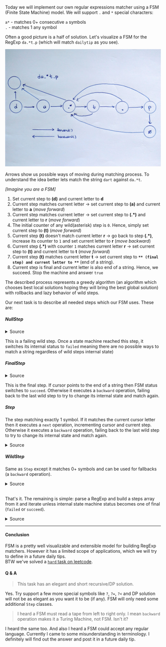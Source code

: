 Today we will implement our own regular expressions matcher using a FSM (Finite State Machine) model. We will support `.` and `*` special characters:

`a*` - matches 0+ consecutive `a` symbols  
`.` - matches 1 any symbol

Often a good picture is a half of solution. Let's visualize a FSM for the RegExp `da.*t.p` (which will match `dailytip` as you see).

![FSM scheme](image.jpg)

Arrows show us possible ways of moving during matching process. To understand the idea better lets match the string `dart` against `da.*t`.

*[Imagine you are a FSM]*

1. Set current step to **(d)** and current letter to **d**
2. Current step matches current letter -> set current step to **(a)** and current letter to **a** (*move forward*)
3. Current step matches current letter -> set current step to **(.*)** and current letter to **r** (*move forward*)
4. The initial counter of any wild(asterisk) step is `0`. Hence, simply set current step to **(t)** (*move forward*)
5. Current step **(t)** doesn't match current letter **r** -> go back to step **(.*)**, increase its counter to `1` and set current letter to **r** (*move backward*)
6. Current step **(.*)** with counter `1` matches current letter **r** -> set current step to **(t)** and current letter to **t** (*move forward*)
7. Current step **(t)** matches current letter **t** -> set current step to **``** (final step) and current letter to **``** (end of a string).
8. Current step is final and current letter is also end of a string. Hence, we succeed. Stop the machine and answer `true`

The described process represents a greedy algorithm (an algorithm which chooses best local solutions hoping they will bring the best global solution) with rollbacks and lazy behavior of wild steps.

Our next task is to describe all needed steps which our FSM uses. These are:

##### NullStep

<details>
    <summary>Source</summary>
    <p>

```js
class NullStep {

    inc() {
    }

    /**
     * Calling this method means there is no possible match (regardless of WildSteps internal state)
     * If so, there is no match
     */
    match(state) {
        state.status = STATE_FAILED;
    }

    reset() {
    }

}
```
</p>
</details>

This is a failing wild step. Once a state machine reached this step, it switches its internal status to `failed` meaning there are no possible ways to match a string regardless of wild steps internal state)

##### FinalStep

<details>
    <summary>Source</summary>
    <p>

```js
class FinalStep {

    match(state) {
        if (state.cursor === state.length) {
            // if there are no more symbols to match then it is a success
            state.status = STATE_SUCCEED;
        } else {
            // otherwise move backward to try other WildSteps internal state combinations
            state.backward();
        }
    }

}
```
</p>
</details>

This is the final step. If cursor points to the end of a string then FSM status switches to `succeed`. Otherwise it executes a `backward` operation, failing back to the last wild step to try to change its internal state and match again.

##### Step

The step matching exactly 1 symbol. If it matches the current cursor letter then it executes a `next` operation, incrementing cursor and current step. Otherwise it executes a `backward` operation, failing back to the last wild step to try to change its internal state and match again.


<details>
    <summary>Source</summary>
    <p>

```js
class Step {

    constructor(symbol, index) {
        this.counter = 1;
        this.symbol = symbol;
        this.index = index;
    }

    matches(symbols) {
        return this.symbol === ANY_SYMBOL
            ? symbols.length === this.counter
            : symbols === this.symbol.repeat(this.counter);
    }

    match(state) {
        let symbol = state.string.slice(state.cursor, state.cursor + this.counter);

        if (this.matches(symbol)) {
            state.cursor += this.counter;
            state.forward();
        } else {
            state.backward();
        }
    }

}
```
</p>
</details>

##### WildStep

Same as `Step` except it matches 0+ symbols and can be used for fallbacks (a `backward` operation).


<details>
    <summary>Source</summary>
    <p>

```js
class WildStep extends Step {

    constructor(symbol, index, previousWildStep) {
        super(symbol, index);
        // a .counter is an internal state variable which defines
        // how match symbols a step should match
        this.counter = 0;
        this.previousWildStep = previousWildStep;
    }

    reset() {
        this.counter = 0;
        this.previousWildStep.reset();
    }

    match(state) {
        let symbols = state.string.slice(state.cursor, state.cursor + this.counter);

        if (this.matches(symbols)) {
            this.lastCursor = state.cursor;
            state.lastWildStep = this;
            state.cursor += this.counter;

            state.forward();
        } else {
            this.counter = 0;
            state.lastWildStep = this.previousWildStep;
            state.backward();
        }
    }

    inc(state) {
        // move the state machine cursor to the last saved position
        // while matching a current step
        state.cursor = this.lastCursor;
        this.counter++;
    }

}
```
</p>
</details>

<br>

That's it. The remaining is simple: parse a RegExp and build a steps array from it and iterate unless internal state machine status becomes one of final (`failed` or `succeed`).

<details>
    <summary>Source</summary>
    <p>

```js
class StateMachine {

    constructor(regexp) {
        this.steps = [];
        this.nullStep = new NullStep();

        let letters = regexp.split(''),
            /**
             * WildStep is the step for (c*) group. We are treating them in a special way
             * because these steps are subjects to fallback
             */
            lastWildStep = this.nullStep;

        for (let i = 0; i < letters.length; ++i) {
            let currentSymbol = letters[i],
                nextSymbol = letters[i + 1];

            if (nextSymbol === ANY_COUNT) {
                // skip the asterisk
                ++i;
                // (a*a*) is equal to (a*)
                if (lastWildStep !== last(this.steps) || currentSymbol !== lastWildStep.symbol) {
                    lastWildStep = new WildStep(currentSymbol, this.steps.length, lastWildStep);
                    this.steps.push(lastWildStep);
                }
            } else {
                this.steps.push(new Step(currentSymbol, this.steps.length));
            }
        }

        this.steps.push(new FinalStep());
    }

    match(string) {
        this.cursor = 0;
        this.string = string;
        this.length = string.length;
        this.lastWildStep = this.nullStep;
        this.status = undefined;
        this.currentStep = this.steps[0];

        while (!this.status) {
            // switch machine state unless it becomes one of final states (failed || succeed)
            this.currentStep.match(this);
        }

        this.lastWildStep.reset();

        return this.status === STATE_SUCCEED;
    }

    /**
     * Move forward to the next step
     */
    forward() {
        this.currentStep = this.steps[this.currentStep.index + 1];
    }

    /**
     * Move backward to the changeable step. In other words move to
     * the last WildStep and try to increment its match count, which
     * could lead a string to match a pattern
     */
    backward() {
        // increment the internal state of a last wild step
        this.lastWildStep.inc(this);
        // and try to match again
        this.currentStep = this.lastWildStep;
    }

}
```
</p>
</details>

---

#### Conclusion

FSM is a pretty well visualizable and extensible model for building RegExp matchers. However it has a limited scope of applications, which we will try to define in a future daily tips.  
BTW we've solved a [`hard` task on leetcode][1].

#### Q & A

> This task has an elegant and short recursive/DP solution.

Yes. Try support a few more special symbols like `?`, `?=`, `?<` and DP solution will not be as elegant as you want it to be (if any). FSM will only need some additional `Step` classes.

> I heard a FSM must read a tape from left to right only. I mean `backward` operation makes it a Turing Machine, not FSM. Isn't it?

I heard the same too. And also I heard a FSM could accept any regular language. Currently I came to some misunderstanding in terminology. I definitely will find out the answer and post it in a future daily tip.

[1]: https://leetcode.com/problems/regular-expression-matching/description/
